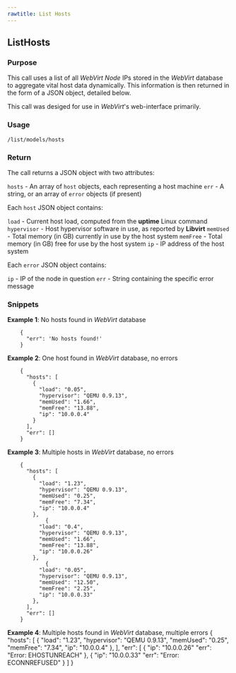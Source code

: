 ```yaml
---
rawtitle: List Hosts
---
```


## ListHosts ##

### Purpose ###

This call uses a list of all *WebVirt Node* IPs stored in the *WebVirt* database to aggregate vital host data dynamically.  This information is then returned in the form of a JSON object, detailed below.

This call was desiged for use in *WebVirt*'s web-interface primarily.

### Usage ###

`/list/models/hosts`

### Return ###

The call returns a JSON object with two attributes:

`hosts` - An array of `host` objects, each representing a host machine
`err` - A string, or an array of `error` objects (if present)

Each `host` JSON object contains:

`load` - Current host load, computed from the **uptime** Linux command
`hypervisor` - Host hypervisor software in use, as reported by **Libvirt**
`memUsed` - Total memory (in GB) currently in use by the host system
`memFree` - Total memory (in GB) free for use by the host system
`ip` - IP address of the host system

Each `error` JSON object contains:

`ip` - IP of the node in question
`err` - String containing the specific error message

### Snippets ###

**Example 1**: No hosts found in *WebVirt* database

		{
		  "err": 'No hosts found!'
		}

**Example 2**: One host found in *WebVirt* database, no errors

		{
		  "hosts": [
		    {
		      "load": "0.05",
		      "hypervisor": "QEMU 0.9.13",
		      "memUsed": "1.66",
		      "memFree": "13.88",
		      "ip": "10.0.0.4"
		    }
		  ],
		  "err": []
		}

**Example 3**: Multiple hosts in *WebVirt* database, no errors

		{
		  "hosts": [
		    {
		      "load": "1.23",
		      "hypervisor": "QEMU 0.9.13",
		      "memUsed": "0.25",
		      "memFree": "7.34",
		      "ip": "10.0.0.4"
		    },
				{
		      "load": "0.4",
		      "hypervisor": "QEMU 0.9.13",
		      "memUsed": "1.66",
		      "memFree": "13.88",
		      "ip": "10.0.0.26"
		    },
				{
		      "load": "0.05",
		      "hypervisor": "QEMU 0.9.13",
		      "memUsed": "12.50",
		      "memFree": "2.25",
		      "ip": "10.0.0.33"
		    },
		  ],
		  "err": []
		}

**Example 4**: Multiple hosts found in *WebVirt* database, multiple errors
		{
		  "hosts": [
		    {
		      "load": "1.23",
		      "hypervisor": "QEMU 0.9.13",
		      "memUsed": "0.25",
		      "memFree": "7.34",
		      "ip": "10.0.0.4"
		    },
		  ],
		  "err": [
		  	{
		  		"ip": "10.0.0.26"
		  		"err": "Error: EHOSTUNREACH"
		  	},
		  	{
		  		"ip": "10.0.0.33"
		  		"err": "Error: ECONNREFUSED"
		  	}
		  ]
		}